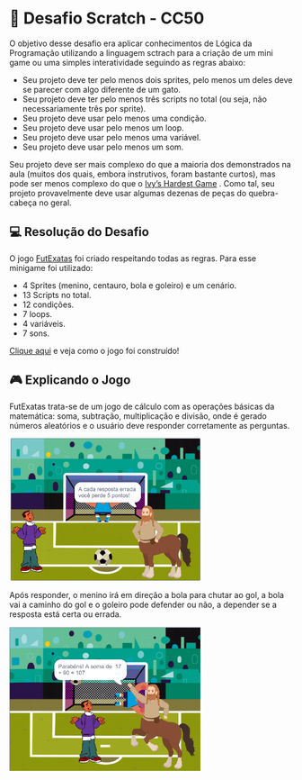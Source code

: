 # :rocket: Desafio Scratch - CC50
<p>O objetivo desse desafio era aplicar conhecimentos de Lógica da Programação utilizando a linguagem sctrach para a criação de um mini game ou uma simples interatividade seguindo as regras abaixo:</p>
<ul>
    <li>Seu projeto deve ter pelo menos dois sprites, pelo menos um deles deve se parecer com algo diferente de um gato.
    <li>Seu projeto deve ter pelo menos três scripts no total (ou seja, não necessariamente três por sprite).
    <li>Seu projeto deve usar pelo menos uma condição.
    <li>Seu projeto deve usar pelo menos um loop.
    <li>Seu projeto deve usar pelo menos uma variável.
    <li>Seu projeto deve usar pelo menos um som.
</ul>

Seu projeto deve ser mais complexo do que a maioria dos demonstrados na aula (muitos dos quais, embora instrutivos, foram bastante curtos), mas pode ser menos complexo do que o <a href="https://scratch.mit.edu/projects/326129587/">Ivy’s Hardest Game</a> . Como tal, seu projeto provavelmente deve usar algumas dezenas de peças do quebra-cabeça no geral.

## :computer: Resolução do Desafio 
<P> O jogo <a href= "https://scratch.mit.edu/projects/982054578/">FutExatas</a> foi criado respeitando todas as regras. Para esse minigame foi utilizado:
<ul>
    <li> 4 Sprites (menino, centauro, bola e goleiro) e um cenário.
    <li> 13 Scripts no total.
    <li> 12 condições.
    <li> 7 loops.
    <li> 4 variáveis.
    <li> 7 sons.
</ul>
<a href= "https://scratch.mit.edu/projects/982054578/">Clique aqui</a> e veja como o jogo foi construído!
</p>

## :video_game: Explicando o Jogo
<p> FutExatas trata-se de um jogo de cálculo com as operações básicas da matemática: soma, subtração, multiplicação e divisão, onde é gerado números aleatórios e o usuário deve responder corretamente as perguntas.</p>

<img src="/assets/scratch_explicacao.png" alt="print centauro explicando o jogo" width="340">
<br>
<p>Após responder, o menino irá em direção a bola para chutar ao gol, a bola vai a caminho do gol e o goleiro pode defender ou não, a depender se a resposta está certa ou errada.</p>
<img src="/assets/scracth_comemorando.png" alt="resposta certa" width="340">


